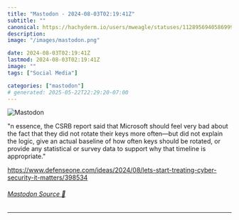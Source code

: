 ```yaml
---
title: "Mastodon - 2024-08-03T02:19:41Z"
subtitle: ""
canonical: https://hachyderm.io/users/mweagle/statuses/112895694058699939
description:
image: "/images/mastodon.png"

date: 2024-08-03T02:19:41Z
lastmod: 2024-08-03T02:19:41Z
image: ""
tags: ["Social Media"]

categories: ["mastodon"]
# generated: 2025-05-22T22:29:20-07:00
---
```

![Mastodon](/images/mastodon.png)

<p>&quot;n essence, the CSRB report said that Microsoft should feel very bad about the fact that they did not rotate their keys more often—but did not explain the logic, give an actual baseline of how often keys should be rotated, or provide any statistical or survey data to support why that timeline is appropriate.&quot;</p><p><a href="https://www.defenseone.com/ideas/2024/08/lets-start-treating-cyber-security-it-matters/398534" target="_blank" rel="nofollow noopener noreferrer" translate="no"><span class="invisible">https://www.</span><span class="ellipsis">defenseone.com/ideas/2024/08/l</span><span class="invisible">ets-start-treating-cyber-security-it-matters/398534</span></a></p>


###### [Mastodon Source 🐘](https://hachyderm.io/@mweagle/112895694058699939)

___
